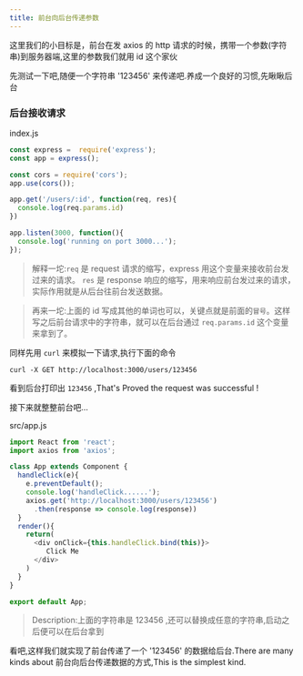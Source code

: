 ```yaml
---
title: 前台向后台传递参数
---
```


这里我们的小目标是，前台在发 axios 的 http 请求的时候，携带一个参数(字符串)到服务器端,这里的参数我们就用 id 这个家伙

先测试一下吧,随便一个字符串 '123456' 来传递吧.养成一个良好的习惯,先瞅瞅后台

### 后台接收请求

index.js

```js
const express =  require('express');
const app = express();

const cors = require('cors');
app.use(cors());

app.get('/users/:id', function(req, res){
  console.log(req.params.id)
})

app.listen(3000, function(){
  console.log('running on port 3000...');
});
```

> 解释一坨:`req` 是 request 请求的缩写，express 用这个变量来接收前台发过来的请求。
`res` 是 response 响应的缩写，用来响应前台发过来的请求，实际作用就是从后台往前台发送数据。

> 再来一坨:上面的 id 写成其他的单词也可以，关键点就是前面的`冒号`。这样写之后前台请求中的字符串，就可以在后台通过 `req.params.id` 这个变量来拿到了。

同样先用 `curl` 来模拟一下请求,执行下面的命令

```
curl -X GET http://localhost:3000/users/123456
```

看到后台打印出 `123456` ,That's Proved the request was successful !

接下来就整整前台吧...

src/app.js

```js
import React from 'react';
import axios from 'axios';

class App extends Component {
  handleClick(e){
    e.preventDefault();
    console.log('handleClick......');
    axios.get('http://localhost:3000/users/123456')
      .then(response => console.log(response))
  }
  render(){
    return(
      <div onClick={this.handleClick.bind(this)}>
         Click Me
      </div>
    )
  }
}

export default App;
```

> Description:上面的字符串是 123456 ,还可以替换成任意的字符串,启动之后便可以在后台拿到

看吧,这样我们就实现了前台传递了一个 '123456' 的数据给后台.There are many kinds about 前台向后台传递数据的方式,This is the simplest kind.
